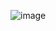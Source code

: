 ![image](https://user-images.githubusercontent.com/58721320/104882151-e5835f00-59a5-11eb-9e07-8b4568b534dd.png)
